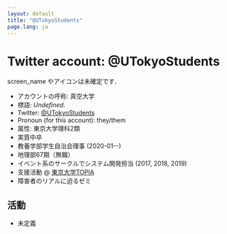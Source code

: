 ```yaml
---
layout: default
title: "@UTokyoStudents"
page.lang: ja
---
```


# Twitter account: @UTokyoStudents

screen_name やアイコンは未確定です．

- アカウントの呼称: 真空大学
- 標語: *Undefined.*
- Twitter: [@UTokyoStudents](https://twitter.com/UTokyoStudents)
- Pronoun (for this account): they/them
- 属性: 東京大学理科2類
- 実質中卒
- 教養学部学生自治会理事 (2020-01--)
- 地理部67期（無職）
- イベント系のサークルでシステム開発担当 (2017, 2018, 2019)
- 支援活動 @ [東京大学TOPIA](https://topiaut.wordpress.com/)
- 障害者のリアルに迫るゼミ

## 活動
- 未定義

